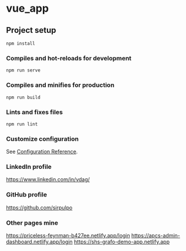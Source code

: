 # vue_app

## Project setup
```
npm install
```

### Compiles and hot-reloads for development
```
npm run serve
```

### Compiles and minifies for production
```
npm run build
```

### Lints and fixes files
```
npm run lint
```

### Customize configuration
See [Configuration Reference](https://cli.vuejs.org/config/).

### LinkedIn profile
https://www.linkedin.com/in/vdag/

### GitHub profile
https://github.com/sirpulpo

### Other pages mine
https://priceless-feynman-b427ee.netlify.app/login
https://apcs-admin-dashboard.netlify.app/login
https://shs-grafo-demo-app.netlify.app